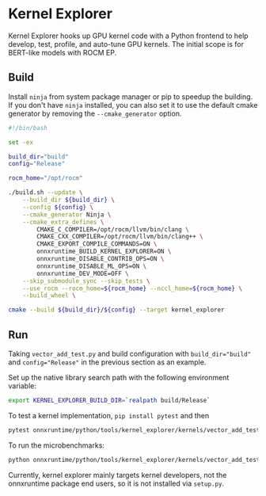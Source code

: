 # Kernel Explorer

Kernel Explorer hooks up GPU kernel code with a Python frontend to help develop, test, profile, and auto-tune GPU kernels. The initial scope is for BERT-like models with ROCM EP.

## Build

Install `ninja` from system package manager or pip to speedup the building. If you don't have `ninja` installed, you can also set it to use the default cmake generator by removing the `--cmake_generator` option.

```bash
#!/bin/bash

set -ex

build_dir="build"
config="Release"

rocm_home="/opt/rocm"

./build.sh --update \
    --build_dir ${build_dir} \
    --config ${config} \
    --cmake_generator Ninja \
    --cmake_extra_defines \
        CMAKE_C_COMPILER=/opt/rocm/llvm/bin/clang \
        CMAKE_CXX_COMPILER=/opt/rocm/llvm/bin/clang++ \
        CMAKE_EXPORT_COMPILE_COMMANDS=ON \
        onnxruntime_BUILD_KERNEL_EXPLORER=ON \
        onnxruntime_DISABLE_CONTRIB_OPS=ON \
        onnxruntime_DISABLE_ML_OPS=ON \
        onnxruntime_DEV_MODE=OFF \
    --skip_submodule_sync --skip_tests \
    --use_rocm --rocm_home=${rocm_home} --nccl_home=${rocm_home} \
    --build_wheel \

cmake --build ${build_dir}/${config} --target kernel_explorer
```

## Run

Taking `vector_add_test.py` and build configuration with `build_dir="build"` and `config="Release"` in the previous section as an example.

Set up the native library search path with the following environment variable:
```bash
export KERNEL_EXPLORER_BUILD_DIR=`realpath build/Release`
```

To test a kernel implementation, `pip install pytest` and then

```bash
pytest onnxruntime/python/tools/kernel_explorer/kernels/vector_add_test.py
```

To run the microbenchmarks:

```bash
python onnxruntime/python/tools/kernel_explorer/kernels/vector_add_test.py
```

Currently, kernel explorer mainly targets kernel developers, not the onnxruntime package end users, so it is not installed via `setup.py`.
